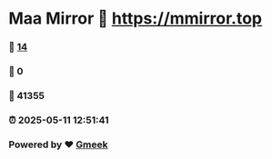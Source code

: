 # Maa Mirror :link: https://mmirror.top 
### :page_facing_up: [14](https://mmirror.top/tag.html) 
### :speech_balloon: 0 
### :hibiscus: 41355 
### :alarm_clock: 2025-05-11 12:51:41 
### Powered by :heart: [Gmeek](https://github.com/Meekdai/Gmeek)
